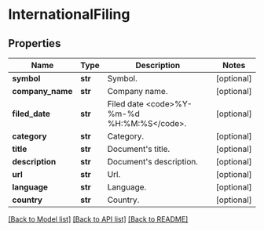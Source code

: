 # InternationalFiling

## Properties
Name | Type | Description | Notes
------------ | ------------- | ------------- | -------------
**symbol** | **str** | Symbol. | [optional] 
**company_name** | **str** | Company name. | [optional] 
**filed_date** | **str** | Filed date &lt;code&gt;%Y-%m-%d %H:%M:%S&lt;/code&gt;. | [optional] 
**category** | **str** | Category. | [optional] 
**title** | **str** | Document&#39;s title. | [optional] 
**description** | **str** | Document&#39;s description. | [optional] 
**url** | **str** | Url. | [optional] 
**language** | **str** | Language. | [optional] 
**country** | **str** | Country. | [optional] 

[[Back to Model list]](../README.md#documentation-for-models) [[Back to API list]](../README.md#documentation-for-api-endpoints) [[Back to README]](../README.md)


